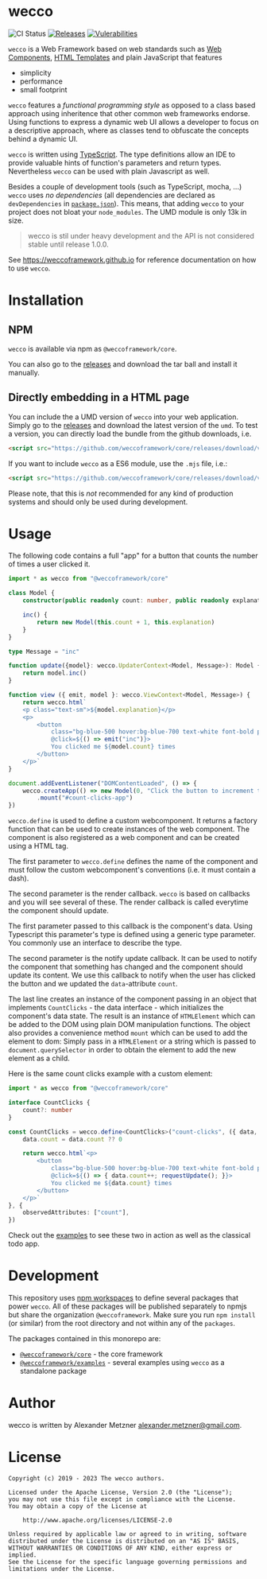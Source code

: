 # wecco

![CI Status][ci-img-url] 
[![Releases][release-img-url]][release-url]
[![Vulerabilities][vulnerabilities-img-url]][vulnerabilities-url]

`wecco` is a Web Framework based on web standards such as [Web Components](https://www.webcomponents.org/), 
[HTML Templates](https://developer.mozilla.org/de/docs/Web/HTML/Element/template) and plain JavaScript that features

* simplicity
* performance
* small footprint

`wecco` features a _functional programming style_ as opposed to a class based approach using inheritence that 
other common web frameworks endorse. Using functions to express a dynamic web UI allows a developer to focus 
on a descriptive approach, where as classes tend to obfuscate the concepts behind a dynamic UI.

`wecco` is written using [TypeScript](https://www.typescriptlang.org/). The type definitions allow an IDE to 
provide valuable hints of function's parameters and return types. Nevertheless `wecco` can be used with plain 
Javascript as well.

Besides a couple of development tools (such as TypeScript, mocha, ...) `wecco` uses _no dependencies_ (all 
dependencies are declared as `devDependencies` in [`package.json`](./package.json)). This 
means, that adding `wecco` to your project does not bloat your `node_modules`. The UMD module is only 13k in
size.

> wecco is stil under heavy development and the API is not considered stable until release 1.0.0.

See https://weccoframework.github.io for reference documentation on how to use `wecco`.

# Installation

## NPM

`wecco` is available via npm as `@weccoframework/core`.

You can also go to the [releases](https://github.com/weccoframework/core/releases) and download the tar ball 
and install it manually.

## Directly embedding in a HTML page

You can include the a UMD version of `wecco` into your web application. Simply go to the 
[releases](https://github.com/weccoframework/core/releases) and download the latest version
of the `umd`. To test a version, you can directly load the bundle from the github downloads, i.e.

```html
<script src="https://github.com/weccoframework/core/releases/download/v0.25.0/weccoframework-core.js"></script>
```

If you want to include `wecco` as a ES6 module, use the `.mjs` file, i.e.: 

```html
<script src="https://github.com/weccoframework/core/releases/download/v0.25.0/weccoframework-core.mjs"></script>
```

Please note, that this is _not_ recommended for any kind of production systems and should only be used during 
development.

# Usage

The following code contains a full "app" for a button that counts the number of times a user clicked it.

```typescript
import * as wecco from "@weccoframework/core"

class Model {
    constructor(public readonly count: number, public readonly explanation: string) {}

    inc() {
        return new Model(this.count + 1, this.explanation)
    }
}

type Message = "inc"

function update({model}: wecco.UpdaterContext<Model, Message>): Model {
    return model.inc()
}

function view ({ emit, model }: wecco.ViewContext<Model, Message>) {
    return wecco.html`
    <p class="text-sm">${model.explanation}</p>
    <p>
        <button 
            class="bg-blue-500 hover:bg-blue-700 text-white font-bold py-2 px-4 rounded"
            @click=${() => emit("inc")}>
            You clicked me ${model.count} times
        </button>
    </p>`
}

document.addEventListener("DOMContentLoaded", () => {
    wecco.createApp(() => new Model(0, "Click the button to increment the counter."), update, view)
        .mount("#count-clicks-app")
})

```

`wecco.define` is used to define a custom webcomponent. It returns a factory function that can be used to 
create instances of the web component. The component is also registered as a web component and can be created
using a HTML tag.

The first parameter to `wecco.define` defines the name of the component and must follow the custom webcomponent's 
conventions (i.e. it must contain a dash). 

The second parameter is the render callback. `wecco` is based on callbacks and you will see several of these.
The render callback is called everytime the component should update. 

The first parameter passed to this callback is the component's data. Using Typescript this parameter's type is
defined using a generic type parameter. You commonly use an interface to describe the type. 

The second parameter is the notify update callback. It can be used to notify the component that something has
changed and the component should update its content. We use this callback to notify when the user has clicked
the button and we updated the `data`-attribute `count`.

The last line creates an instance of the component passing in an object that implements `CountClicks` - the
data interface - which initializes the component's data state. The result is an instance of `HTMLElement`
which can be added to the DOM using plain DOM manipulation functions. The object also provides a convenience
method `mount` which can be used to add the element to dom: Simply pass in a `HTMLElement` or a string which
is passed to `document.querySelector` in order to obtain the element to add the new element as a child.

Here is the same count clicks example with a custom element:

```typescript
import * as wecco from "@weccoframework/core"

interface CountClicks {
    count?: number
}

const CountClicks = wecco.define<CountClicks>("count-clicks", ({ data, requestUpdate }) => {
    data.count = data.count ?? 0

    return wecco.html`<p>
        <button 
            class="bg-blue-500 hover:bg-blue-700 text-white font-bold py-2 px-4 rounded" 
            @click=${() => { data.count++; requestUpdate(); }}>
            You clicked me ${data.count} times
        </button>
    </p>`
}, {
    observedAttributes: ["count"],
})
```

Check out the [examples](./examples) to see these two in action as well as the classical todo app.

# Development

This repository uses [npm workspaces](https://docs.npmjs.com/cli/v9/using-npm/workspaces?v=true#using-workspaces)
to define several packages that power `wecco`. All of these packages will be published separately to npmjs but
share the organization `@weccoframework`. Make sure you run `npm install` (or similar) from the root
directory and not within any of the `packages`.

The packages contained in this monorepo are:

* [`@weccoframework/core`](./packages/core) - the core framework
* [`@weccoframework/examples`](./packages/examples) - several examples using `wecco` as a standalone package

# Author

wecco is written by Alexander Metzner <alexander.metzner@gmail.com>.

# License

```
Copyright (c) 2019 - 2023 The wecco authors.

Licensed under the Apache License, Version 2.0 (the "License");
you may not use this file except in compliance with the License.
You may obtain a copy of the License at

    http://www.apache.org/licenses/LICENSE-2.0

Unless required by applicable law or agreed to in writing, software
distributed under the License is distributed on an "AS IS" BASIS,
WITHOUT WARRANTIES OR CONDITIONS OF ANY KIND, either express or implied.
See the License for the specific language governing permissions and
limitations under the License.
```

[ci-img-url]: https://github.com/weccoframework/core/workflows/CI/badge.svg
[release-img-url]: https://img.shields.io/github/v/release/weccoframework/core.svg
[release-url]: https://github.com/weccoframework/core/releases
[vulnerabilities-url]: https://snyk.io/test/github/weccoframework/core
[vulnerabilities-img-url]: https://snyk.io/test/github/weccoframework/core/badge.svg
